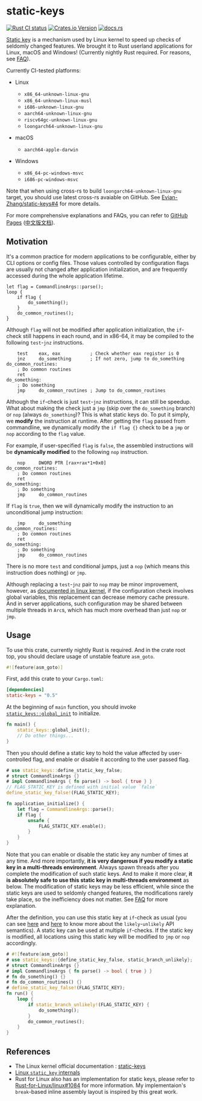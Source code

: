 # static-keys

[![Rust CI status](https://github.com/Evian-Zhang/static-keys/actions/workflows/ci.yml/badge.svg)](https://github.com/Evian-Zhang/static-keys/actions/workflows/ci.yml)
[![Crates.io Version](https://img.shields.io/crates/v/static-keys)](https://crates.io/crates/static-keys)
[![docs.rs](https://img.shields.io/docsrs/static-keys?logo=docs.rs)](https://docs.rs/static-keys)

[Static key](https://docs.kernel.org/staging/static-keys.html) is a mechanism used by Linux kernel to speed up checks of seldomly changed features. We brought it to Rust userland applications for Linux, macOS and Windows! (Currently nightly Rust required. For reasons, see [FAQ](https://evian-zhang.github.io/static-keys/en/FAQs.html#why-is-nightly-rust-required)).

Currently CI-tested platforms:

* Linux

    * `x86_64-unknown-linux-gnu`
    * `x86_64-unknown-linux-musl`
    * `i686-unknown-linux-gnu`
    * `aarch64-unknown-linux-gnu`
    * `riscv64gc-unknown-linux-gnu`
    * `loongarch64-unknown-linux-gnu`
* macOS

    * `aarch64-apple-darwin`
* Windows

    * `x86_64-pc-windows-msvc`
    * `i686-pc-windows-msvc`

Note that when using cross-rs to build `loongarch64-unknown-linux-gnu` target, you should use latest cross-rs avaiable on GitHub. See [Evian-Zhang/static-keys#4](https://github.com/Evian-Zhang/static-keys/pull/4) for more details.

For more comprehensive explanations and FAQs, you can refer to [GitHub Pages](https://evian-zhang.github.io/static-keys/en/) ([中文版文档](https://evian-zhang.github.io/static-keys/zh-Hans/)).

## Motivation

It's a common practice for modern applications to be configurable, either by CLI options or config files. Those values controlled by configuration flags are usually not changed after application initialization, and are frequently accessed during the whole application lifetime.

```rust,ignore
let flag = CommandlineArgs::parse();
loop {
    if flag {
        do_something();
    }
    do_common_routines();
}
```

Although `flag` will not be modified after application initialization, the `if`-check still happens in each round, and in x86-64, it may be compiled to the following `test`-`jnz` instructions.

```x86asm
    test    eax, eax           ; Check whether eax register is 0
    jnz     do_something       ; If not zero, jump to do_something
do_common_routines:
    ; Do common routines
    ret
do_something:
    ; Do something
    jmp     do_common_routines ; Jump to do_common_routines
```

Although the `if`-check is just `test`-`jnz` instructions, it can still be speedup. What about making the check just a `jmp` (skip over the `do_something` branch) or `nop` (always `do_something`)? This is what static keys do. To put it simply, we **modify** the instruction at runtime. After getting the `flag` passed from commandline, we dynamically modify the `if flag {}` check to be a `jmp` or `nop` according to the `flag` value.

For example, if user-specified `flag` is `false`, the assembled instructions will be **dynamically modified** to the following `nop` instruction.

```x86asm
    nop     DWORD PTR [rax+rax*1+0x0]
do_common_routines:
    ; Do common routines
    ret
do_something:
    ; Do something
    jmp     do_common_routines
```

If `flag` is `true`, then we will dynamically modify the instruction to an unconditional jump instruction:

```x86asm
    jmp     do_something
do_common_routines:
    ; Do common routines
    ret
do_something:
    ; Do something
    jmp     do_common_routines
```

There is no more `test` and conditional jumps, just a `nop` (which means this instruction does nothing) or `jmp`.

Although replacing a `test`-`jnz` pair to `nop` may be minor improvement, however, as [documented in linux kernel](https://docs.kernel.org/staging/static-keys.html#motivation), if the configuration check involves global variables, this replacement can decrease memory cache pressure. And in server applications, such configuration may be shared between multiple threads in `Arc`s, which has much more overhead than just `nop` or `jmp`.

## Usage

To use this crate, currently nightly Rust is required. And in the crate root top, you should declare usage of unstable feature `asm_goto`.

```rust
#![feature(asm_goto)]
```

First, add this crate to your `Cargo.toml`:

```toml
[dependencies]
static-keys = "0.5"
```

At the beginning of `main` function, you should invoke [`static_keys::global_init`](https://docs.rs/static-keys/latest/static_keys/fn.global_init.html) to initialize.

```rust
fn main() {
    static_keys::global_init();
    // Do other things...
}
```

Then you should define a static key to hold the value affected by user-controlled flag, and enable or disable it according to the user passed flag.

```rust
# use static_keys::define_static_key_false;
# struct CommandlineArgs {}
# impl CommandlineArgs { fn parse() -> bool { true } }
// FLAG_STATIC_KEY is defined with initial value `false`
define_static_key_false!(FLAG_STATIC_KEY);

fn application_initialize() {
    let flag = CommandlineArgs::parse();
    if flag {
        unsafe {
            FLAG_STATIC_KEY.enable();
        }
    }
}
```

Note that you can enable or disable the static key any number of times at any time. And more importantly, **it is very dangerous if you modify a static key in a multi-threads environment**. Always spawn threads after you complete the modification of such static keys. And to make it more clear, **it is absolutely safe to use this static key in multi-threads environment** as below. The modification of static keys may be less efficient, while since the static keys are used to seldomly changed features, the modifications rarely take place, so the inefficiency does not matter. See [FAQ](https://evian-zhang.github.io/static-keys/en/FAQs.html#why-static-keys-must-only-be-modified-in-a-single-thread-environment) for more explanation.

After the definition, you can use this static key at `if`-check as usual (you can see [here](https://doc.rust-lang.org/std/intrinsics/fn.likely.html) and [here](https://kernelnewbies.org/FAQ/LikelyUnlikely) to know more about the `likely`-`unlikely` API semantics). A static key can be used at multiple `if`-checks. If the static key is modified, all locations using this static key will be modified to `jmp` or `nop` accordingly.

```rust
# #![feature(asm_goto)]
# use static_keys::{define_static_key_false, static_branch_unlikely};
# struct CommandlineArgs {}
# impl CommandlineArgs { fn parse() -> bool { true } }
# fn do_something() {}
# fn do_common_routines() {}
# define_static_key_false!(FLAG_STATIC_KEY);
fn run() {
    loop {
        if static_branch_unlikely!(FLAG_STATIC_KEY) {
            do_something();
        }
        do_common_routines();
    }
}
```

## References

* The Linux kernel official documentation : [static-keys](https://docs.kernel.org/staging/static-keys.html)
* [Linux `static_key` internals](https://terenceli.github.io/%E6%8A%80%E6%9C%AF/2019/07/20/linux-static-key-internals)
* Rust for Linux also has an implementation for static keys, please refer to [Rust-for-Linux/linux#1084](https://github.com/Rust-for-Linux/linux/pull/1084) for more information. My implementaion's `break`-based inline assembly layout is inspired by this great work.
